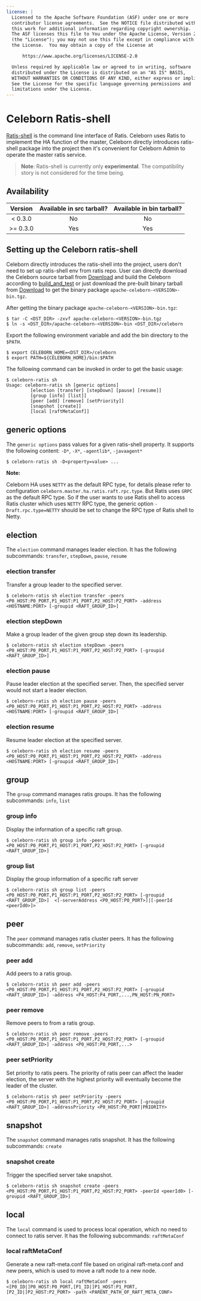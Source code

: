 ```yaml
---
license: |
  Licensed to the Apache Software Foundation (ASF) under one or more
  contributor license agreements.  See the NOTICE file distributed with
  this work for additional information regarding copyright ownership.
  The ASF licenses this file to You under the Apache License, Version 2.0
  (the "License"); you may not use this file except in compliance with
  the License.  You may obtain a copy of the License at

      https://www.apache.org/licenses/LICENSE-2.0

  Unless required by applicable law or agreed to in writing, software
  distributed under the License is distributed on an "AS IS" BASIS,
  WITHOUT WARRANTIES OR CONDITIONS OF ANY KIND, either express or implied.
  See the License for the specific language governing permissions and
  limitations under the License.
---
```


# Celeborn Ratis-shell

[Ratis-shell](https://github.com/apache/ratis/blob/master/ratis-docs/src/site/markdown/cli.md) is the command line interface of Ratis.
Celeborn uses Ratis to implement the HA function of the master, Celeborn directly introduces ratis-shell package into the project
then it's convenient for Celeborn Admin to operate the master ratis service.

> **Note**:
> Ratis-shell is currently only **experimental**.
> The compatibility story is not considered for the time being.

## Availability
|  Version  | Available in src tarball? | Available in bin tarball? |
|:---------:|:-------------------------:|:-------------------------:|
|  < 0.3.0  |            No             |            No             |
| \>= 0.3.0 |            Yes            |            Yes            |

## Setting up the Celeborn ratis-shell

Celeborn directly introduces the ratis-shell into the project, users don't need to set up ratis-shell env from ratis repo.
User can directly download the Celeborn source tarball from [Download](https://celeborn.apache.org/download) and
build the Celeborn according to [build_and_test](https://celeborn.apache.org/community/contributor_guide/build_and_test/)
or just download the pre-built binary tarball from [Download](https://celeborn.apache.org/download)
to get the binary package `apache-celeborn-<VERSION>-bin.tgz`.

After getting the binary package `apache-celeborn-<VERSION>-bin.tgz`:
```
$ tar -C <DST_DIR> -zxvf apache-celeborn-<VERSION>-bin.tgz
$ ln -s <DST_DIR>/apache-celeborn-<VERSION>-bin <DST_DIR>/celeborn
```

Export the following environment variable and add the bin directory to the `$PATH`.
```
$ export CELEBORN_HOME=<DST_DIR>/celeborn
$ export PATH=${CELEBORN_HOME}/bin:$PATH
```

The following command can be invoked in order to get the basic usage:

```shell
$ celeborn-ratis sh
Usage: celeborn-ratis sh [generic options]
         [election [transfer] [stepDown] [pause] [resume]]
         [group [info] [list]]
         [peer [add] [remove] [setPriority]]
         [snapshot [create]]
         [local [raftMetaConf]]
```

## generic options
The `generic options` pass values for a given ratis-shell property.
It supports the following content:
`-D*`, `-X*`, `-agentlib*`, `-javaagent*`

```
$ celeborn-ratis sh -D<property=value> ...
```

**Note:**

Celeborn HA uses `NETTY` as the default RPC type, for details please refer to configuration `celeborn.master.ha.ratis.raft.rpc.type`. But Ratis uses `GRPC` as the default RPC type. So if the user wants to use Ratis shell to access Ratis cluster which uses `NETTY` RPC type, the generic option `-Draft.rpc.type=NETTY` should be set to change the RPC type of Ratis shell to Netty.

## election
The `election` command manages leader election.
It has the following subcommands:
`transfer`, `stepDown`, `pause`, `resume`

### election transfer
Transfer a group leader to the specified server.
```
$ celeborn-ratis sh election transfer -peers <P0_HOST:P0_PORT,P1_HOST:P1_PORT,P2_HOST:P2_PORT> -address <HOSTNAME:PORT> [-groupid <RAFT_GROUP_ID>]
```

### election stepDown
Make a group leader of the given group step down its leadership.
```
$ celeborn-ratis sh election stepDown -peers <P0_HOST:P0_PORT,P1_HOST:P1_PORT,P2_HOST:P2_PORT> [-groupid <RAFT_GROUP_ID>]
```

### election pause
Pause leader election at the specified server.
Then, the specified server would not start a leader election.
```
$ celeborn-ratis sh election pause -peers <P0_HOST:P0_PORT,P1_HOST:P1_PORT,P2_HOST:P2_PORT> -address <HOSTNAME:PORT> [-groupid <RAFT_GROUP_ID>]
```

### election resume
Resume leader election at the specified server.
```
$ celeborn-ratis sh election resume -peers <P0_HOST:P0_PORT,P1_HOST:P1_PORT,P2_HOST:P2_PORT> -address <HOSTNAME:PORT> [-groupid <RAFT_GROUP_ID>]
```

## group
The `group` command manages ratis groups.
It has the following subcommands:
`info`, `list`

### group info
Display the information of a specific raft group.
```
$ celeborn-ratis sh group info -peers <P0_HOST:P0_PORT,P1_HOST:P1_PORT,P2_HOST:P2_PORT> [-groupid <RAFT_GROUP_ID>]
```

### group list
Display the group information of a specific raft server
```
$ celeborn-ratis sh group list -peers <P0_HOST:P0_PORT,P1_HOST:P1_PORT,P2_HOST:P2_PORT> [-groupid <RAFT_GROUP_ID>]  <[-serverAddress <P0_HOST:P0_PORT>]|[-peerId <peerId0>]>
```

## peer
The `peer` command manages ratis cluster peers.
It has the following subcommands:
`add`, `remove`, `setPriority`

### peer add
Add peers to a ratis group.
```
$ celeborn-ratis sh peer add -peers <P0_HOST:P0_PORT,P1_HOST:P1_PORT,P2_HOST:P2_PORT> [-groupid <RAFT_GROUP_ID>] -address <P4_HOST:P4_PORT,...,PN_HOST:PN_PORT>
```

### peer remove
Remove peers to from a ratis group.
```
$ celeborn-ratis sh peer remove -peers <P0_HOST:P0_PORT,P1_HOST:P1_PORT,P2_HOST:P2_PORT> [-groupid <RAFT_GROUP_ID>] -address <P0_HOST:P0_PORT,...>
```

### peer setPriority
Set priority to ratis peers.
The priority of ratis peer can affect the leader election, the server with the highest priority will eventually become the leader of the cluster.
```
$ celeborn-ratis sh peer setPriority -peers <P0_HOST:P0_PORT,P1_HOST:P1_PORT,P2_HOST:P2_PORT> [-groupid <RAFT_GROUP_ID>] -addressPriority <P0_HOST:P0_PORT|PRIORITY>
```
## snapshot
The `snapshot` command manages ratis snapshot.
It has the following subcommands:
`create`

### snapshot create
Trigger the specified server take snapshot.
```
$ celeborn-ratis sh snapshot create -peers <P0_HOST:P0_PORT,P1_HOST:P1_PORT,P2_HOST:P2_PORT> -peerId <peerId0> [-groupid <RAFT_GROUP_ID>]
```

## local
The `local` command is used to process local operation, which no need to connect to ratis server.
It has the following subcommands:
`raftMetaConf`

### local raftMetaConf
Generate a new raft-meta.conf file based on original raft-meta.conf and new peers, which is used to move a raft node to a new node.
```
$ celeborn-ratis sh local raftMetaConf -peers <[P0_ID|]P0_HOST:P0_PORT,[P1_ID|]P1_HOST:P1_PORT,[P2_ID|]P2_HOST:P2_PORT> -path <PARENT_PATH_OF_RAFT_META_CONF>
```
